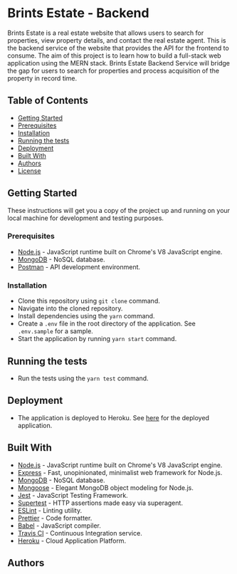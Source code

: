 # Brints Estate - Backend

Brints Estate is a real estate website that allows users to search for properties, view property details, and contact the real estate agent. This is the backend service of the website that provides the API for the frontend to consume. The aim of this project is to learn how to build a full-stack web application using the MERN stack. Brints Estate Backend Service will bridge the gap for users to search for properties and process acquisition of the property in record time.

## Table of Contents

- [Getting Started](#getting-started)
- [Prerequisites](#prerequisites)
- [Installation](#installation)
- [Running the tests](#running-the-tests)
- [Deployment](#deployment)
- [Built With](#built-with)
- [Authors](#authors)
- [License](#license)

## Getting Started

These instructions will get you a copy of the project up and running on your local machine for development and testing purposes.

### Prerequisites

- [Node.js](https://nodejs.org/en/) - JavaScript runtime built on Chrome's V8 JavaScript engine.
- [MongoDB](https://www.mongodb.com/) - NoSQL database.
- [Postman](https://www.getpostman.com/) - API development environment.

### Installation

- Clone this repository using `git clone` command.
- Navigate into the cloned repository.
- Install dependencies using the `yarn` command.
- Create a `.env` file in the root directory of the application. See `.env.sample` for a sample.
- Start the application by running `yarn start` command.

## Running the tests

- Run the tests using the `yarn test` command.

## Deployment

- The application is deployed to Heroku. See [here](https://brints-estate-backend.herokuapp.com/) for the deployed application.

## Built With

- [Node.js](https://nodejs.org/en/) - JavaScript runtime built on Chrome's V8 JavaScript engine.
- [Express](https://expressjs.com/) - Fast, unopinionated, minimalist web framework for Node.js.
- [MongoDB](https://www.mongodb.com/) - NoSQL database.
- [Mongoose](https://mongoosejs.com/) - Elegant MongoDB object modeling for Node.js.
- [Jest](https://jestjs.io/) - JavaScript Testing Framework.
- [Supertest]() - HTTP assertions made easy via superagent.
- [ESLint](https://eslint.org/) - Linting utility.
- [Prettier](https://prettier.io/) - Code formatter.
- [Babel](https://babeljs.io/) - JavaScript compiler.
- [Travis CI](https://travis-ci.org/) - Continuous Integration service.
- [Heroku](https://www.heroku.com/) - Cloud Application Platform.

## Authors
